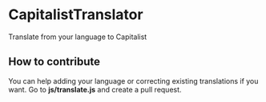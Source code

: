 # CapitalistTranslator
Translate from your language to Capitalist

## How to contribute
You can help adding your language or correcting existing translations if you want. Go to **js/translate.js** and create a pull request.
